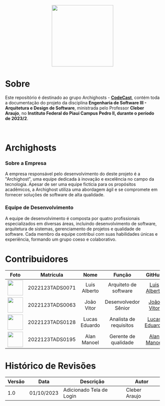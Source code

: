 <div align="center">
    <img src="./img/LogoCodeCast.png" height= "200" width = "200">
</div>

# Sobre

Este repositório é destinado ao grupo Archighosts - [**CodeCast**](https://github.com/luisalberto002/codecast), contém toda a documentação do   projeto da disciplina **Engenharia de Software III - Arquitetura e Design de Software**, ministrada pelo Professor **Cleber Araujo**, no **Instituto Federal do Piaui Campus Pedro II, durante o período de 2023/2**.

<br />

# Archighosts
### Sobre a Empresa
A empresa responsável pelo desenvolvimento do deste projeto é a "Archighost", uma equipe dedicada à inovação e excelência no campo da tecnologia. Apesar de ser uma equipe fictícia para os propósitos acadêmicos, a Archighost utiliza uma abordagem ágil e se compromete em fornecer soluções de software de alta qualidade.

### Equipe de Desenvolvimento
A equipe de desenvolvimento é composta por quatro profissionais especializados em diversas áreas, incluindo desenvolvimento de software, arquitetura de sistemas, gerenciamento de projetos e qualidade de software. Cada membro da equipe contribui com suas habilidades únicas e experiência, formando um grupo coeso e colaborativo.


# Contribuidores

|Foto | Matrícula | Nome | Função|  GitHub | E-mail|
|:--:|:--:|:--:|:--:|:--:|:--:|
|<img src="./img/fotoluis.jpg" width="50" height="50">| 2022123TADS0071 | Luis Alberto | Arquiteto de software | [Luis Alberto](https://github.com/luisalberto002)|luisalber0525@gmail.com|
|<img src="./img/FotoJoao.jpeg" width="50" height="50">| 2022123TADS0063 | João Vitor | Desenvolvedor Sênior | [João Vitor](https://github.com/vitor-Silva27)| ps.joaovitor27@gmail.com |
|<img src="./img/fotoLucas.jpg" width="50" height="50">| 2022123TADS0128 | Lucas Eduardo | Analista de requisitos | [Lucas Eduardo](https://github.com/LucaSoare)|lucas.soares.oliveira.p2@gmail.com|
|<img src="./img/FotoAlan.jpeg" width="50" height="50">| 2022123TADS0195 | Alan Manoel | Gerente de qualidade | [Alan Manoel](https://github.com/AlanManoel)|alanmanoel517@gmail.com|


# Histórico de Revisões
|Versão | Data | Descrição | Autor | 
|-----|-----------|------|--------|
| 1.0  | 01/10/2023 | Adicionado Tela de Login| Cleber Araujo |
